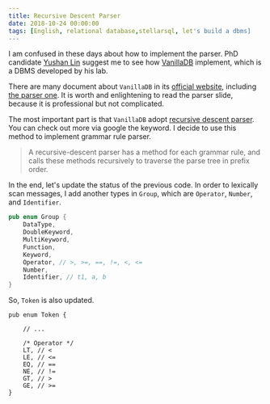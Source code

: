```yaml
---
title: Recursive Descent Parser
date: 2018-10-24 00:00:00
tags: [English, relational database,stellarsql, let's build a dbms]
---
```


I am confused in these days about how to implement the parser. PhD candidate [Yushan Lin](https://github.com/SLMT) suggest me to see how [VanillaDB](https://github.com/vanilladb/vanillacore/) implement, which is a DBMS developed by his lab.

There are many document about `VanillaDB` in its [official website](http://www.vanilladb.org/), including [the parser one](http://www.vanilladb.org/slides/core/Query_Processing.pdf). It is worth and enlightening to read the parser slide, because it is professional but not complicated.

The most important part is that `VanillaDB` adopt [recursive descent parser](https://en.wikipedia.org/wiki/Recursive_descent_parser). You can check out more via google the keyword. I decide to use this method to implement grammar rule parser.

> A recursive-descent parser has a method for each grammar rule, and calls these methods recursively to traverse the parse tree in prefix order.

In the end, let's update the status of the previous code. In order to lexically scan messages, I add another types in `Group`, which are `Operator`, `Number`, and `Identifier`.

``` rust
pub enum Group {
    DataType,
    DoubleKeyword,
    MultiKeyword,
    Function,
    Keyword,
    Operator, // >, >=, ==, !=, <, <=
    Number,
    Identifier, // t1, a, b
}
```

So, `Token` is also updated.

```
pub enum Token {

    // ...

    /* Operator */
    LT, // <
    LE, // <=
    EQ, // ==
    NE, // !=
    GT, // >
    GE, // >=
}
```
